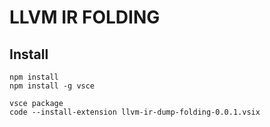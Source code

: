 # LLVM IR FOLDING

## Install

```
npm install
npm install -g vsce

vsce package
code --install-extension llvm-ir-dump-folding-0.0.1.vsix
```
